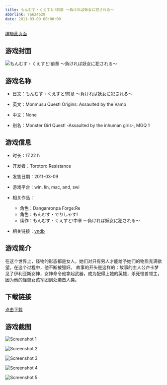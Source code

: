 ```yaml
---
title: もんむす・くえすと!前章 ～負ければ妖女に犯される～
abbrlink: 7a624529
date: 2011-03-09 00:00:00
---
```

[编辑此页面](https://github.com/ACG-3/ADV3-source/blob/main/source/_posts/games/MONMUSU.md)

## 游戏封面

![もんむす・くえすと!前章 ～負ければ妖女に犯される～](https://pan.timero.xyz/d/onedrive/img_lib_001/MONMUSU_cover.avif)


## 游戏名称

- 日文：もんむす・くえすと!前章 ～負ければ妖女に犯される～
- 英文：Monmusu Quest! Origins: Assaulted by the Vamp
- 中文：None

- 别名：Monster Girl Quest! -Assaulted by the inhuman girls-, MGQ 1


## 游戏信息

- 时长：17.22 h
- 开发者：Torotoro Resistance
- 发售日期：2011-03-09
- 游戏平台：win, lin, mac, and, swi
- 相关作品：
   - 角色：Danganronpa Forge:Re
   - 角色：もんむす・でりしゃす!
   - 续作：もんむす・くえすと!中章 ～負ければ妖女に犯される～

- 相关链接：[vndb](https://vndb.org/v5657)


## 游戏简介

在这个世界上，怪物的形态都是女人，她们对只有男人才能给予她们的物质充满欲望。在这个过程中，他不断被强奸。
故事的开头是这样的：故事的主人公卢卡梦见了伊利亚斯女神，女神命令他拿起武器，成为配得上她的英雄，杀死怪兽领主，因为他的怪兽女孩军团到处袭击人类。




## 下载链接

[点击下载](https://pan.timero.xyz/onedrive/adv_lib_001/MONMUSU)


## 游戏截图


![Screenshot 1](https://pan.timero.xyz/d/onedrive/img_lib_001/MONMUSU_Screenshot_1.avif)

![Screenshot 2](https://pan.timero.xyz/d/onedrive/img_lib_001/MONMUSU_Screenshot_2.avif)

![Screenshot 3](https://pan.timero.xyz/d/onedrive/img_lib_001/MONMUSU_Screenshot_3.avif)

![Screenshot 4](https://pan.timero.xyz/d/onedrive/img_lib_001/MONMUSU_Screenshot_4.avif)

![Screenshot 5](https://pan.timero.xyz/d/onedrive/img_lib_001/MONMUSU_Screenshot_5.avif)

